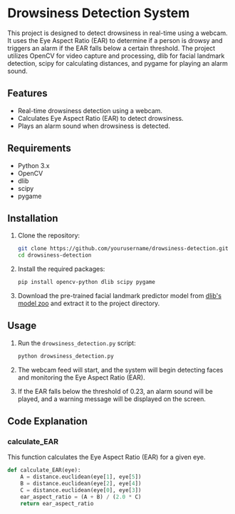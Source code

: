 # Drowsiness Detection System

This project is designed to detect drowsiness in real-time using a webcam. It uses the Eye Aspect Ratio (EAR) to determine if a person is drowsy and triggers an alarm if the EAR falls below a certain threshold. The project utilizes OpenCV for video capture and processing, dlib for facial landmark detection, scipy for calculating distances, and pygame for playing an alarm sound.

## Features
- Real-time drowsiness detection using a webcam.
- Calculates Eye Aspect Ratio (EAR) to detect drowsiness.
- Plays an alarm sound when drowsiness is detected.

## Requirements
- Python 3.x
- OpenCV
- dlib
- scipy
- pygame

## Installation
1. Clone the repository:
    ```bash
    git clone https://github.com/yourusername/drowsiness-detection.git
    cd drowsiness-detection
    ```

2. Install the required packages:
    ```bash
    pip install opencv-python dlib scipy pygame
    ```

3. Download the pre-trained facial landmark predictor model from [dlib's model zoo](http://dlib.net/files/shape_predictor_68_face_landmarks.dat.bz2) and extract it to the project directory.

## Usage
1. Run the `drowsiness_detection.py` script:
    ```bash
    python drowsiness_detection.py
    ```

2. The webcam feed will start, and the system will begin detecting faces and monitoring the Eye Aspect Ratio (EAR).

3. If the EAR falls below the threshold of 0.23, an alarm sound will be played, and a warning message will be displayed on the screen.

## Code Explanation
### calculate_EAR
This function calculates the Eye Aspect Ratio (EAR) for a given eye.
```python
def calculate_EAR(eye):
    A = distance.euclidean(eye[1], eye[5])
    B = distance.euclidean(eye[2], eye[4])
    C = distance.euclidean(eye[0], eye[3])
    ear_aspect_ratio = (A + B) / (2.0 * C)
    return ear_aspect_ratio
